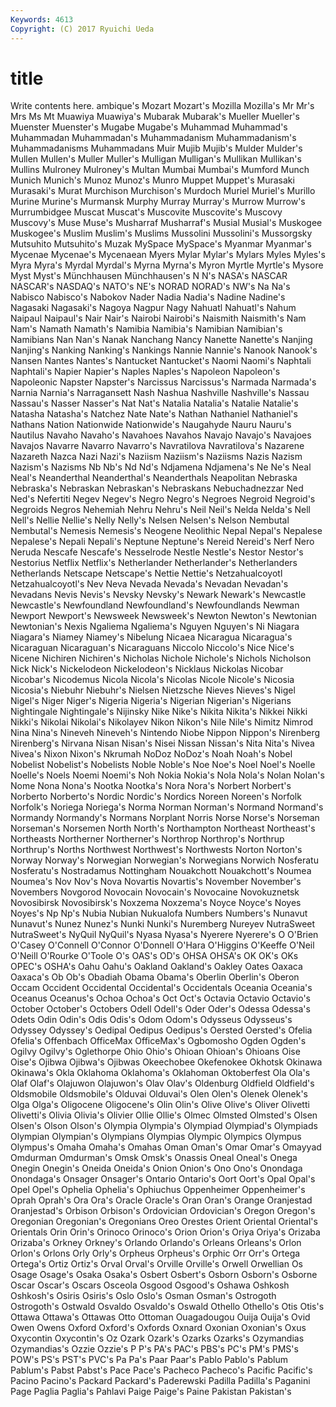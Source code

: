 ```yaml
---
Keywords: 4613 
Copyright: (C) 2017 Ryuichi Ueda
---
```


# title

Write contents here.
ambique's Mozart Mozart's Mozilla Mozilla's Mr Mr's
Mrs Ms Mt Muawiya Muawiya's Mubarak Mubarak's Mueller Mueller's Muenster
Muenster's Mugabe Mugabe's Muhammad Muhammad's Muhammadan Muhammadan's Muhammadanism Muhammadanism's Muhammadanisms
Muhammadans Muir Mujib Mujib's Mulder Mulder's Mullen Mullen's Muller Muller's
Mulligan Mulligan's Mullikan Mullikan's Mullins Mulroney Mulroney's Multan Mumbai Mumbai's
Mumford Munch Munich Munich's Munoz Munoz's Munro Muppet Muppet's Murasaki
Murasaki's Murat Murchison Murchison's Murdoch Muriel Muriel's Murillo Murine Murine's
Murmansk Murphy Murray Murray's Murrow Murrow's Murrumbidgee Muscat Muscat's Muscovite
Muscovite's Muscovy Muscovy's Muse Muse's Musharraf Musharraf's Musial Musial's Muskogee
Muskogee's Muslim Muslim's Muslims Mussolini Mussolini's Mussorgsky Mutsuhito Mutsuhito's Muzak
MySpace MySpace's Myanmar Myanmar's Mycenae Mycenae's Mycenaean Myers Mylar Mylar's
Mylars Myles Myles's Myra Myra's Myrdal Myrdal's Myrna Myrna's Myron
Myrtle Myrtle's Mysore Myst Myst's Münchhausen Münchhausen's N N's NASA's
NASCAR NASCAR's NASDAQ's NATO's NE's NORAD NORAD's NW's Na Na's
Nabisco Nabisco's Nabokov Nader Nadia Nadia's Nadine Nadine's Nagasaki Nagasaki's
Nagoya Nagpur Nagy Nahuatl Nahuatl's Nahum Naipaul Naipaul's Nair Nair's
Nairobi Nairobi's Naismith Naismith's Nam Nam's Namath Namath's Namibia Namibia's
Namibian Namibian's Namibians Nan Nan's Nanak Nanchang Nancy Nanette Nanette's
Nanjing Nanjing's Nanking Nanking's Nankings Nannie Nannie's Nanook Nanook's Nansen
Nantes Nantes's Nantucket Nantucket's Naomi Naomi's Naphtali Naphtali's Napier Napier's
Naples Naples's Napoleon Napoleon's Napoleonic Napster Napster's Narcissus Narcissus's Narmada
Narmada's Narnia Narnia's Narragansett Nash Nashua Nashville Nashville's Nassau Nassau's
Nasser Nasser's Nat Nat's Natalia Natalia's Natalie Natalie's Natasha Natasha's
Natchez Nate Nate's Nathan Nathaniel Nathaniel's Nathans Nation Nationwide Nationwide's
Naugahyde Nauru Nauru's Nautilus Navaho Navaho's Navahoes Navahos Navajo Navajo's
Navajoes Navajos Navarre Navarro Navarro's Navratilova Navratilova's Nazarene Nazareth Nazca
Nazi Nazi's Naziism Naziism's Naziisms Nazis Nazism Nazism's Nazisms Nb
Nb's Nd Nd's Ndjamena Ndjamena's Ne Ne's Neal Neal's Neanderthal
Neanderthal's Neanderthals Neapolitan Nebraska Nebraska's Nebraskan Nebraskan's Nebraskans Nebuchadnezzar Ned
Ned's Nefertiti Negev Negev's Negro Negro's Negroes Negroid Negroid's Negroids
Negros Nehemiah Nehru Nehru's Neil Neil's Nelda Nelda's Nell Nell's
Nellie Nellie's Nelly Nelly's Nelsen Nelsen's Nelson Nembutal Nembutal's Nemesis
Nemesis's Neogene Neolithic Nepal Nepal's Nepalese Nepalese's Nepali Nepali's Neptune
Neptune's Nereid Nereid's Nerf Nero Neruda Nescafe Nescafe's Nesselrode Nestle
Nestle's Nestor Nestor's Nestorius Netflix Netflix's Netherlander Netherlander's Netherlanders Netherlands
Netscape Netscape's Nettie Nettie's Netzahualcoyotl Netzahualcoyotl's Nev Neva Nevada Nevada's
Nevadan Nevadan's Nevadans Nevis Nevis's Nevsky Nevsky's Newark Newark's Newcastle
Newcastle's Newfoundland Newfoundland's Newfoundlands Newman Newport Newport's Newsweek Newsweek's Newton
Newton's Newtonian Newtonian's Nexis Ngaliema Ngaliema's Nguyen Nguyen's Ni Niagara
Niagara's Niamey Niamey's Nibelung Nicaea Nicaragua Nicaragua's Nicaraguan Nicaraguan's Nicaraguans
Niccolo Niccolo's Nice Nice's Nicene Nichiren Nichiren's Nicholas Nichole Nichole's
Nichols Nicholson Nick Nick's Nickelodeon Nickelodeon's Nicklaus Nickolas Nicobar Nicobar's
Nicodemus Nicola Nicola's Nicolas Nicole Nicole's Nicosia Nicosia's Niebuhr Niebuhr's
Nielsen Nietzsche Nieves Nieves's Nigel Nigel's Niger Niger's Nigeria Nigeria's
Nigerian Nigerian's Nigerians Nightingale Nightingale's Nijinsky Nike Nike's Nikita Nikita's
Nikkei Nikki Nikki's Nikolai Nikolai's Nikolayev Nikon Nikon's Nile Nile's
Nimitz Nimrod Nina Nina's Nineveh Nineveh's Nintendo Niobe Nippon Nippon's
Nirenberg Nirenberg's Nirvana Nisan Nisan's Nisei Nissan Nissan's Nita Nita's
Nivea Nivea's Nixon Nixon's Nkrumah NoDoz NoDoz's Noah Noah's Nobel
Nobelist Nobelist's Nobelists Noble Noble's Noe Noe's Noel Noel's Noelle
Noelle's Noels Noemi Noemi's Noh Nokia Nokia's Nola Nola's Nolan
Nolan's Nome Nona Nona's Nootka Nootka's Nora Nora's Norbert Norbert's
Norberto Norberto's Nordic Nordic's Nordics Noreen Noreen's Norfolk Norfolk's Noriega
Noriega's Norma Norman Norman's Normand Normand's Normandy Normandy's Normans Norplant
Norris Norse Norse's Norseman Norseman's Norsemen North North's Northampton Northeast
Northeast's Northeasts Northerner Northerner's Northrop Northrop's Northrup Northrup's Norths Northwest
Northwest's Northwests Norton Norton's Norway Norway's Norwegian Norwegian's Norwegians Norwich
Nosferatu Nosferatu's Nostradamus Nottingham Nouakchott Nouakchott's Noumea Noumea's Nov Nov's
Nova Novartis Novartis's November November's Novembers Novgorod Novocain Novocain's Novocaine
Novokuznetsk Novosibirsk Novosibirsk's Noxzema Noxzema's Noyce Noyce's Noyes Noyes's Np
Np's Nubia Nubian Nukualofa Numbers Numbers's Nunavut Nunavut's Nunez Nunez's
Nunki Nunki's Nuremberg Nureyev NutraSweet NutraSweet's NyQuil NyQuil's Nyasa Nyasa's
Nyerere Nyerere's O O'Brien O'Casey O'Connell O'Connor O'Donnell O'Hara O'Higgins
O'Keeffe O'Neil O'Neill O'Rourke O'Toole O's OAS's OD's OHSA OHSA's
OK OK's OKs OPEC's OSHA's Oahu Oahu's Oakland Oakland's Oakley
Oates Oaxaca Oaxaca's Ob Ob's Obadiah Obama Obama's Oberlin Oberlin's
Oberon Occam Occident Occidental Occidental's Occidentals Oceania Oceania's Oceanus Oceanus's
Ochoa Ochoa's Oct Oct's Octavia Octavio Octavio's October October's Octobers
Odell Odell's Oder Oder's Odessa Odessa's Odets Odin Odin's Odis
Odis's Odom Odom's Odysseus Odysseus's Odyssey Odyssey's Oedipal Oedipus Oedipus's
Oersted Oersted's Ofelia Ofelia's Offenbach OfficeMax OfficeMax's Ogbomosho Ogden Ogden's
Ogilvy Ogilvy's Oglethorpe Ohio Ohio's Ohioan Ohioan's Ohioans Oise Oise's
Ojibwa Ojibwa's Ojibwas Okeechobee Okefenokee Okhotsk Okinawa Okinawa's Okla Oklahoma
Oklahoma's Oklahoman Oktoberfest Ola Ola's Olaf Olaf's Olajuwon Olajuwon's Olav
Olav's Oldenburg Oldfield Oldfield's Oldsmobile Oldsmobile's Olduvai Olduvai's Olen Olen's
Olenek Olenek's Olga Olga's Oligocene Oligocene's Olin Olin's Olive Olive's
Oliver Olivetti Olivetti's Olivia Olivia's Olivier Ollie Ollie's Olmec Olmsted
Olmsted's Olsen Olsen's Olson Olson's Olympia Olympia's Olympiad Olympiad's Olympiads
Olympian Olympian's Olympians Olympias Olympic Olympics Olympus Olympus's Omaha Omaha's
Omahas Oman Oman's Omar Omar's Omayyad Omdurman Omdurman's Omsk Omsk's
Onassis Oneal Oneal's Onega Onegin Onegin's Oneida Oneida's Onion Onion's
Ono Ono's Onondaga Onondaga's Onsager Onsager's Ontario Ontario's Oort Oort's
Opal Opal's Opel Opel's Ophelia Ophelia's Ophiuchus Oppenheimer Oppenheimer's Oprah
Oprah's Ora Ora's Oracle Oracle's Oran Oran's Orange Oranjestad Oranjestad's
Orbison Orbison's Ordovician Ordovician's Oregon Oregon's Oregonian Oregonian's Oregonians Oreo
Orestes Orient Oriental Oriental's Orientals Orin Orin's Orinoco Orinoco's Orion
Orion's Oriya Oriya's Orizaba Orizaba's Orkney Orkney's Orlando Orlando's Orleans
Orleans's Orlon Orlon's Orlons Orly Orly's Orpheus Orpheus's Orphic Orr
Orr's Ortega Ortega's Ortiz Ortiz's Orval Orval's Orville Orville's Orwell
Orwellian Os Osage Osage's Osaka Osaka's Osbert Osbert's Osborn Osborn's
Osborne Oscar Oscar's Oscars Osceola Osgood Osgood's Oshawa Oshkosh Oshkosh's
Osiris Osiris's Oslo Oslo's Osman Osman's Ostrogoth Ostrogoth's Ostwald Osvaldo
Osvaldo's Oswald Othello Othello's Otis Otis's Ottawa Ottawa's Ottawas Otto
Ottoman Ouagadougou Ouija Ouija's Ovid Owen Owens Oxford Oxford's Oxfords
Oxnard Oxonian Oxonian's Oxus Oxycontin Oxycontin's Oz Ozark Ozark's Ozarks
Ozarks's Ozymandias Ozymandias's Ozzie Ozzie's P P's PA's PAC's PBS's
PC's PM's PMS's POW's PS's PST's PVC's Pa Pa's Paar
Paar's Pablo Pablo's Pablum Pablum's Pabst Pabst's Pace Pace's Pacheco
Pacheco's Pacific Pacific's Pacino Pacino's Packard Packard's Paderewski Padilla Padilla's
Paganini Page Paglia Paglia's Pahlavi Paige Paige's Paine Pakistan Pakistan's
